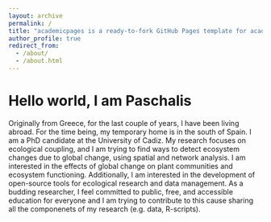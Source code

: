 ```yaml
---
layout: archive
permalink: /
title: "academicpages is a ready-to-fork GitHub Pages template for academic personal websites"
author_profile: true
redirect_from: 
  - /about/
  - /about.html
---
```


# Hello world, I am Paschalis

Originally from Greece, for the last couple of years, I have been living abroad. For the time being, my temporary home is in the south of Spain. I am a PhD candidate at the University of Cadiz. My research focuses on ecological coupling, and I am trying to find ways to detect ecosystem changes due to global change, using spatial and network analysis. I am interested in the effects of global change on plant communities and ecosystem functioning. Additionally, I am interested in the development of open-source tools for ecological research and data management. As a budding researcher, I feel committed to public, free, and accessible education for everyone and I am trying to contribute to this cause sharing all the componenets of my research (e.g. data, R-scripts).